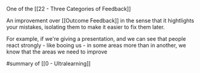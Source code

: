 One of the [[22 - Three Categories of Feedback]]

An improvement over [[Outcome Feedback]] in the sense that it hightlights your mistakes, isolating them to make it easier to fix them later.

For example, if we're giving a presentation, and we can see that people react strongly - like booing us - in some areas more than in another, we know that the areas we need to improve

#summary  of [[0 - Ultralearning]]